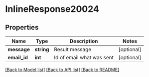 # InlineResponse20024

## Properties
Name | Type | Description | Notes
------------ | ------------- | ------------- | -------------
**message** | **string** | Result message | [optional] 
**email_id** | **int** | Id of email what was sent | [optional] 

[[Back to Model list]](../README.md#documentation-for-models) [[Back to API list]](../README.md#documentation-for-api-endpoints) [[Back to README]](../README.md)

